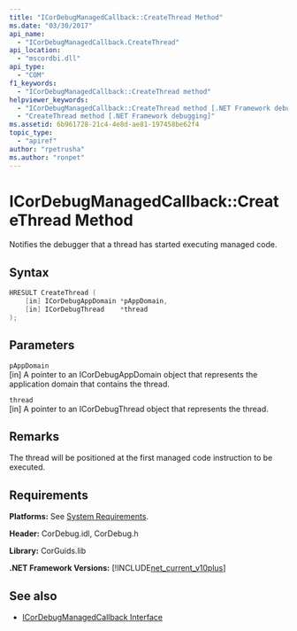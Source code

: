 ```yaml
---
title: "ICorDebugManagedCallback::CreateThread Method"
ms.date: "03/30/2017"
api_name: 
  - "ICorDebugManagedCallback.CreateThread"
api_location: 
  - "mscordbi.dll"
api_type: 
  - "COM"
f1_keywords: 
  - "ICorDebugManagedCallback::CreateThread method"
helpviewer_keywords: 
  - "ICorDebugManagedCallback::CreateThread method [.NET Framework debugging]"
  - "CreateThread method [.NET Framework debugging]"
ms.assetid: 6b961728-21c4-4e8d-ae81-197458be62f4
topic_type: 
  - "apiref"
author: "rpetrusha"
ms.author: "ronpet"
---
```

# ICorDebugManagedCallback::CreateThread Method
Notifies the debugger that a thread has started executing managed code.  
  
## Syntax  
  
```cpp  
HRESULT CreateThread (  
    [in] ICorDebugAppDomain *pAppDomain,  
    [in] ICorDebugThread    *thread  
);  
```  
  
## Parameters  
 `pAppDomain`  
 [in] A pointer to an ICorDebugAppDomain object that represents the application domain that contains the thread.  
  
 `thread`  
 [in] A pointer to an ICorDebugThread object that represents the thread.  
  
## Remarks  
 The thread will be positioned at the first managed code instruction to be executed.  
  
## Requirements  
 **Platforms:** See [System Requirements](../../../../docs/framework/get-started/system-requirements.md).  
  
 **Header:** CorDebug.idl, CorDebug.h  
  
 **Library:** CorGuids.lib  
  
 **.NET Framework Versions:** [!INCLUDE[net_current_v10plus](../../../../includes/net-current-v10plus-md.md)]  
  
## See also

- [ICorDebugManagedCallback Interface](../../../../docs/framework/unmanaged-api/debugging/icordebugmanagedcallback-interface.md)
